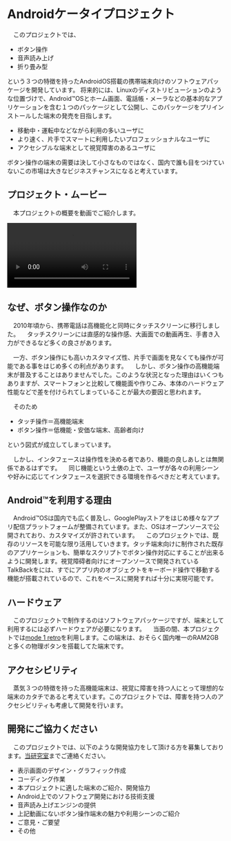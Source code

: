 ﻿# Androidケータイプロジェクト

　このプロジェクトでは、

* ボタン操作
* 音声読み上げ
* 折り畳み型

という３つの特徴を持ったAndroidOS搭載の携帯端末向けのソフトウェアパッケージを開発しています。
将来的には、Linuxのディストリビューションのような位置づけで、Android&trade;OSとホーム画面、電話帳・メーラなどの基本的なアプリケーションを含む１つのパッケージとして公開し、このパッケージをプリインストールした端末の発売を目指します。

* 移動中・運転中などながら利用の多いユーザに
* より速く、片手でスマートに利用したいプロフェッショナルなユーザに
* アクセシブルな端末として視覚障害のあるユーザに

ボタン操作の端末の需要は決して小さなものではなく、国内で誰も目をつけていないこの市場は大きなビジネスチャンスになると考えています。


## プロジェクト・ムービー

　本プロジェクトの概要を動画でご紹介します。

<video src="/pr1.mp4" controls></video>

## なぜ、ボタン操作なのか

　2010年頃から、携帯電話は高機能化と同時にタッチスクリーンに移行しました。
　タッチスクリーンには直感的な操作感、大画面での動画再生、手書き入力ができるなど多くの良さがあります。

　一方、ボタン操作にも高いカスタマイズ性、片手で画面を見なくても操作が可能である事をはじめ多くの利点があります。
　しかし、ボタン操作の高機能端末が普及することはありませんでした。このような状況となった理由はいくつもありますが、スマートフォンと比較して機能面や作りこみ、本体のハードウェア性能などで差を付けられてしまっていることが最大の要因と思われます。

　そのため

* タッチ操作＝高機能端末
* ボタン操作＝低機能・安価な端末、高齢者向け

という図式が成立してしまっています。

　しかし、インタフェースは操作性を決める者であり、機能の良しあしとは無関係であるはずです。
　同じ機能という土俵の上で、ユーザが各々の利用シーンや好みに応じてインタフェースを選択できる環境を作るべきだと考えています。

## Android&trade;を利用する理由

　Android&trade;OSは国内でも広く普及し、GooglePlayストアをはじめ様々なアプリ配信プラットフォームが整備されています。また、OSはオープンソースで公開されており、カスタマイズが許されています。
　このプロジェクトでは、既存のリソースを可能な限り活用していきます。タッチ端末向けに制作された既存のアプリケーションも、簡単なスクリプトでボタン操作対応にすることが出来るように開発します。視覚障碍者向けにオープンソースで開発されているTalkBackをには、すでにアプリ内のオブジェクトをキーボード操作で移動する機能が搭載されているので、これをベースに開発すれば十分に実現可能です。


## ハードウェア

　このプロジェクトで制作するのはソフトウェアパッケージですが、端末として利用するには必ずハードウェアが必要になります。
　当面の間、本プロジェクトでは[mode 1 retro](https://mode1.jp/md02p)を利用します。この端末は、おそらく国内唯一のRAM2GBと多くの物理ボタンを搭載してた端末です。

## アクセシビリティ

　蒸気３つの特徴を持った高機能端末は、視覚に障害を持つ人にとって理想的な端末のカタチであると考えています。このプロジェクトでは、障害を持つ人のアクセシビリティも考慮して開発を行います。


## 開発にご協力ください

　このプロジェクトでは、以下のような開発協力をして頂ける方を募集しております。[当研究室](/contact/)までご連絡ください。

* 表示画面のデザイン・グラフィック作成
* コーディング作業
* 本プロジェクトに適した端末のご紹介、開発協力
* Android上でのソフトウェア開発における技術支援
* 音声読み上げエンジンの提供
* 上記動画にないボタン操作端末の魅力や利用シーンのご紹介
* ご意見・ご要望
* その他



